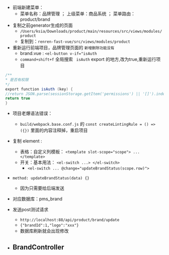 - 前端新建菜单：
	- 菜单名称：品牌管理 ； 上级菜单：商品系统 ； 菜单路由：product/brand
- 复制之前generator生成的页面
	- `/Users/ksia/Downloads/product/main/resources/src/views/modules/product`
	- 复制到：`renren-fast-vue/src/views/modules/product`
- 重新运行前端项目，品牌管理页面的 `新增删除功能没有`
	- brand.vue : `<el-button v-if="isAuth`
	- `command+shift+f` 全局搜索 ` isAuth`  export 的地方,改为true,重新运行项目
```java
/**
* 是否有权限
*/
export function isAuth (key) {
//return JSON.parse(sessionStorage.getItem('permissions') || '[]').indexOf(key) !== -1 || false
return true
}
```
- 项目老爆语法错误：
	- `build/webpack.base.conf.js` 的 `const createLintingRule = () => ({})` 里面的内容注释掉，重启项目
- 复制 element : 
	- 表格：自定义列模板： `<template slot-scope="scope"> ...</template>`
	- 开关：基本用法： `<el-switch ...> </el-switch>`
		- `<el-switch ... @change="updateBrandStatus(scope.row)">`
- `method: updateBrandStatus(data) {}`
	- 因为只需要给后端发送

- 对应数据库：pms_brand
- 发送post测试请求
	- `http://localhost:88/api/product/brand/update`
	- `{"brandId":1,"logo":"xxx"}`
	- 数据库刷新就会出现修改
- BrandController
	- 